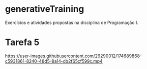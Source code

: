 # generativeTraining
Exercícios e atividades propostas na disciplina de Programação I.

<h1>Tarefa 5</h1>


https://user-images.githubusercontent.com/29290012/174689868-c5931861-8240-48d5-8a14-db2f65cf599c.mp4

